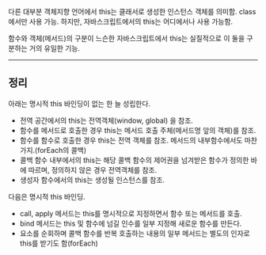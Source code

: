 다른 대부분 객체지향 언어에서 this는 클래서로 생성한 인스턴스 객체를 의미함. class에서만 사용 가능. 하지만, 자바스크립트에서의 this는 어디에서나 사용 가능함.

함수와 객체(메서드)의 구분이 느슨한 자바스크립트에서 this는 실질적으로 이 둘을 구분하는 거의 유일한 기능.

---

## 정리
아래는 명시적 this 바인딩이 없는 한 늘 성립한다.
- 전역 공간에서의 this는 전역객체(window, global) 을 참조.
- 함수를 메서드로 호출한 경우 this는 메서드 호출 주체(메서드명 앞의 객체)를 참조.
- 함수를 함수로 호출한 경우 this는 전역 객체를 참조. 메서드의 내부함수에서도 마찬가지.(forEach의 콜백)
- 콜백 함수 내부에서의 this는 해당 콜백 함수의 제어권을 넘겨받은 함수가 정의한 바에 따르며, 정의하지 않은 경우 전역객체를 참조.
- 생성자 함수에서의 this는 생성될 인스턴스를 참조.

다음은 명시적 this 바인딩.
- call, apply 메서드는 this를 명시적으로 지정하면서 함수 또는 메서드를 호출.
- bind 메서드는 this 및 함수에 넘길 인수를 일부 지정해 새로운 함수를 만든다.
- 요소를 순회하며 콜백 함수를 반복 호출하는 내용의 일부 메서드는 별도의 인자로 this를 받기도 함(forEach)